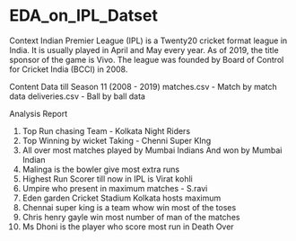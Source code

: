 # EDA_on_IPL_Datset
Context
Indian Premier League (IPL) is a Twenty20 cricket format league in India. It is usually played in April and May every year. As of 2019, the title sponsor of the game is Vivo. The league was founded by Board of Control for Cricket India (BCCI) in 2008.

Content
Data till Season 11 (2008 - 2019)
matches.csv - Match by match data
deliveries.csv - Ball by ball data



Analysis Report
1. Top Run chasing Team - Kolkata Night Riders
2. Top Winning by wicket Taking - Chenni Super KIng
3. All over most matches played by Mumbai Indians And won by Mumbai Indian
4. Malinga is the bowler give most extra runs
5. Highest Run Scorer till now in IPL is Virat kohli
6. Umpire who present in maximum matches - S.ravi
7. Eden garden Cricket Stadium Kolkata hosts maximum
8. Chennai super king is a team whow win most of the toses
9. Chris henry gayle win most number of man of the matches
10. Ms Dhoni is the player who score most run in Death Over
